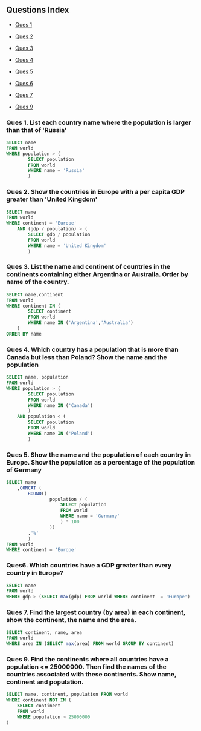 ## Questions Index

* [Ques 1](#ques-1-list-each-country-name-where-the-population-is-larger-than-that-of-russia)

* [Ques 2](#ques-2-show-the-countries-in-europe-with-a-per-capita-gdp-greater-than-united-kingdom)

* [Ques 3](#ques-3-list-the-name-and-continent-of-countries-in-the-continents-containing-either-argentina-or-australia-order-by-name-of-the-country)

* [Ques 4](#ques-4-which-country-has-a-population-that-is-more-than-canada-but-less-than-poland-show-the-name-and-the-population)

* [Ques 5](#ques-5-show-the-name-and-the-population-of-each-country-in-europe-show-the-population-as-a-percentage-of-the-population-of-germany)

* [Ques 6](#ques6-which-countries-have-a-gdp-greater-than-every-country-in-europe)

* [Ques 7](#ques-7-find-the-largest-country-by-area-in-each-continent-show-the-continent-the-name-and-the-area)

* [Ques 9](#ques-9-find-the-continents-where-all-countries-have-a-population--25000000-then-find-the-names-of-the-countries-associated-with-these-continents-show-name-continent-and-population)


### Ques 1. List each country name where the population is larger than that of 'Russia'

```sql
SELECT name
FROM world
WHERE population > (
		SELECT population
		FROM world
		WHERE name = 'Russia'
		)
```

### Ques 2. Show the countries in Europe with a per capita GDP greater than 'United Kingdom'

```sql
SELECT name
FROM world
WHERE continent = 'Europe'
	AND (gdp / population) > (
		SELECT gdp / population
		FROM world
		WHERE name = 'United Kingdom'
		)
```

### Ques 3. List the name and continent of countries in the continents containing either Argentina or Australia. Order by name of the country.

```sql
SELECT name,continent
FROM world
WHERE continent IN (
		SELECT continent
		FROM world
		WHERE name IN ('Argentina','Australia')
	)
ORDER BY name
```

### Ques 4. Which country has a population that is more than Canada but less than Poland? Show the name and the population

```sql
SELECT name, population
FROM world
WHERE population > (
		SELECT population
		FROM world
		WHERE name IN ('Canada')
		)
	AND population < (
		SELECT population
		FROM world
		WHERE name IN ('Poland')
		)
```

### Ques 5. Show the name and the population of each country in Europe. Show the population as a percentage of the population of Germany

```sql
SELECT name
	,CONCAT (
		ROUND((
				population / (
					SELECT population
					FROM world
					WHERE name = 'Germany'
					) * 100
				))
		,'%'
		)
FROM world
WHERE continent = 'Europe'
```


### Ques6. Which countries have a GDP greater than every country in Europe?

```sql
SELECT name
FROM world
WHERE gdp > (SELECT max(gdp) FROM world WHERE continent  = 'Europe')
```

### Ques 7. Find the largest country (by area) in each continent, show the continent, the name and the area.

```sql
SELECT continent, name, area
FROM world
WHERE area IN (SELECT max(area) FROM world GROUP BY continent)
```

### Ques 9. Find the continents where all countries have a population <= 25000000. Then find the names of the countries associated with these continents. Show name, continent and population.

```sql
SELECT name, continent, population FROM world
WHERE continent NOT IN (
	SELECT continent
	FROM world
	WHERE population > 25000000
)
```
